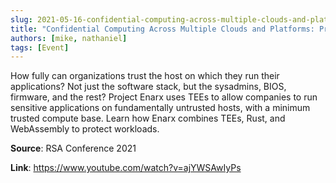 ```yaml
---
slug: 2021-05-16-confidential-computing-across-multiple-clouds-and-platforms-project-enarx
title: "Confidential Computing Across Multiple Clouds and Platforms: Project Enarx"
authors: [mike, nathaniel]
tags: [Event]
---
```

How fully can organizations trust the host on which they run their applications? Not just the software stack, but the sysadmins, BIOS, firmware, and the rest? Project Enarx uses TEEs to allow companies to run sensitive applications on fundamentally untrusted hosts, with a minimum trusted compute base. Learn how Enarx combines TEEs, Rust, and WebAssembly to protect workloads.

**Source**: RSA Conference 2021

**Link**: https://www.youtube.com/watch?v=ajYWSAwIyPs